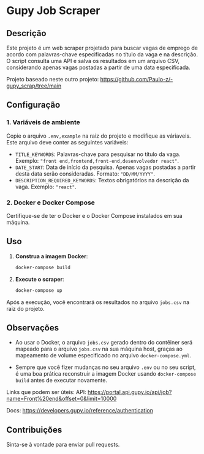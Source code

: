 # Gupy Job Scraper

## Descrição

Este projeto é um web scraper projetado para buscar vagas de emprego de acordo com palavras-chave especificadas no título da vaga e na descrição. O script consulta uma API e salva os resultados em um arquivo CSV, considerando apenas vagas postadas a partir de uma data especificada.

Projeto baseado neste outro projeto: https://github.com/Paulo-z/-gupy_scrap/tree/main

## Configuração

### 1. Variáveis de ambiente

Copie o arquivo `.env,example` na raiz do projeto e modifique as váriaveis. Este arquivo deve conter as seguintes variáveis:

- `TITLE_KEYWORDS`: Palavras-chave para pesquisar no título da vaga. Exemplo: `"front end,frontend,front-end,desenvolvedor react"`.
- `DATE_START`: Data de início da pesquisa. Apenas vagas postadas a partir desta data serão consideradas. Formato: `"DD/MM/YYYY"`.
- `DESCRIPTION_REQUIRED_KEYWORDS`: Textos obrigatórios na descrição da vaga. Exemplo: `"react"`.

### 2. Docker e Docker Compose

Certifique-se de ter o Docker e o Docker Compose instalados em sua máquina.

## Uso

1. **Construa a imagem Docker**:

    ```bash
    docker-compose build
    ```

2. **Execute o scraper**:

    ```bash
    docker-compose up
    ```

Após a execução, você encontrará os resultados no arquivo `jobs.csv` na raiz do projeto.

## Observações

- Ao usar o Docker, o arquivo `jobs.csv` gerado dentro do contêiner será mapeado para o arquivo `jobs.csv` na sua máquina host, graças ao mapeamento de volume especificado no arquivo `docker-compose.yml`.

- Sempre que você fizer mudanças no seu arquivo `.env` ou no seu script, é uma boa prática reconstruir a imagem Docker usando `docker-compose build` antes de executar novamente.

Links que podem ser úteis:
API: https://portal.api.gupy.io/api/job?name=Front%20end&offset=0&limit=10000

Docs: https://developers.gupy.io/reference/authentication

## Contribuições

Sinta-se à vontade para enviar pull requests.





